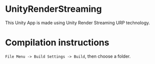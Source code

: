 # UnityRenderStreaming

This Unity App is made using Unity Render Streaming URP technology.

# Compilation instructions

`File Menu -> Build Settings -> Build`, then choose a folder.
